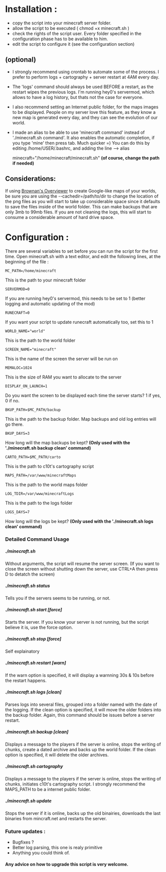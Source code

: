 Installation :
==============
- copy the script into your minecraft server folder.
- allow the script to be executed ( chmod +x minecraft.sh )
- check the rights of the script user. Every folder specified in the 
configuration phase has to be available to him.
- edit the script to configure it (see the configuration section)

(optional)
---------
- I strongly recommend using crontab to automate some of the process. I 
prefer to perform logs + cartography + server restart at 4AM 
every day. 
- The 'logs' command should always be used BEFORE a restart, as 
the restart wipes the previous logs. I'm running hey0's servermod, which 
allows to have a log history, but thats not the case for everyone.
- I also recommend setting an Internet public folder, for the maps 
images to be displayed. People on my server love this feature, as they 
know a new map is generated every day, and they can see the evolution of 
our world.
- I made an alias to be able to use 'minecraft command' instead of 
'./minecraft.sh command'. It also enables the automatic completion, if 
you type 'mine' then press tab. Much quicker =) You can do this by 
editing /home/USER/.bashrc, and adding the line --> alias 
  
    minecraft="/home/minecraft/minecraft.sh" 
**(of course, change the path if needed)**

Considerations:
--------------

If using [Brownan's Overviewer](http://github.com/brownan/Minecraft-Overviewer) to create Google-like maps of your worlds, 
be sure you are using the --cachedir=/path/to/dir to change the location 
of the png files as you will start to take up considerable space since it
defaults to save the files inside of the world folder. This can make backups
that are only 3mb to 99mb files. If you are not cleaning the logs, this will
start to consume a considerable amount of hard drive space.

Configuration :
===============

There are several variables to set before you can run the script for the first time.
Open minecraft.sh with a text editor, and edit the following lines, at the beginning of the file :

    MC_PATH=/home/minecraft
This is the path to your minecraft folder

    SERVERMOD=0
If you are running hey0's servermod, this needs to be set to 1 (better logging and automatic updating of the mod)

    RUNECRAFT=0
If you want your script to update runecraft automatically too, set this to 1

    WORLD_NAME="world"
This is the path to the world folder

    SCREEN_NAME="minecraft"
This is the name of the screen the server will be run on

    MEMALOC=1024
This is the size of RAM you want to allocate to the server

    DISPLAY_ON_LAUNCH=1
Do you want the screen to be displayed each time the server starts? 1 if yes, 0 if no.

    BKUP_PATH=$MC_PATH/backup
This is the path to the backup folder. Map backups and old log entries will go there.

    BKUP_DAYS=3
How long will the map backups be kept? **(Only used with the './minecraft.sh backup clean' command)**

    CARTO_PATH=$MC_PATH/carto
This is the path to c10t's cartography script

    MAPS_PATH=/var/www/minecraftMaps
This is the path to the world maps folder

    LOG_TDIR=/var/www/minecraftLogs
This is the path to the logs folder

    LOGS_DAYS=7
How long will the logs be kept? **(Only used with the './minecraft.sh logs clean' command)**

### Detailed Command Usage

##### ./minecraft.sh
Without arguments, the script will resume the server screen. 
(If you want to close the screen without shutting down the server, use 
CTRL+A then press D to detatch the screen)
##### ./minecraft.sh status
Tells you if the servers seems to be running, or not.
##### ./minecraft.sh start [force]
Starts the server. If you know your server is not running, but the script believe it is, use the force option.
##### ./minecraft.sh stop [force]
Self explainatory
##### ./minecraft.sh restart [warn]
If the warn option is specified, it will display a warnning 30s & 10s before the restart happens.
##### ./minecraft.sh logs [clean]
Parses logs into several files, grouped into a folder named with the date of the logging.
If the clean option is specified, it will move the older folders into the backup folder.
Again, this command should be issues before a server restart.
##### ./minecraft.sh backup [clean]
Displays a message to the players if the server is online, stops the writing of chunks, create a dated archive and backs up the 
world folder. If the clean option is specified, it will delete the older archives.
##### ./minecraft.sh cartography
Displays a message to the players if the server is online, stops the writing of chunks, initiates c10t's cartography script.
I strongly recommend the MAPS_PATH to be a internet public folder.
##### ./minecraft.sh update
Stops the server if it is online, backs up the old binairies, downloads the last binaries from mincraft.net and restarts 
the server.


### Future updates :
* Bugfixes ?
* Better log parsing, this one is realy primitive
* Anything you could think of.

#### Any advice on how to upgrade this script is very welcome.

